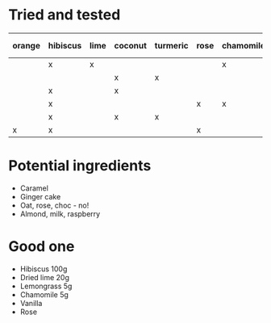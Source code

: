 # Tried and tested
| orange | hibiscus | lime | coconut | turmeric | rose | chamomile | barberry | lemon | keffir lime | cacao nibs | apple |
|--------|----------|------|---------|----------|------|-----------|----------|-------|-------------|------------|-------|
|        | x        | x    |         |          |      | x         |          |       |             |            |       |
|        |          |      | x       | x        |      |           | x        | x     |             |            |       |
|        | x        |      | x       |          |      |           |          | x     | x           | x          |       |
|        | x        |      |         |          | x    | x         |          |       |             |            | x     |
|        | x        |      | x       | x        |      |           |          | x     | x           |            |       |
| x      | x        |      |         |          | x    |           |          |       |             | x          |       |

# Potential ingredients
* Caramel
* Ginger cake
* Oat, rose, choc - no!
* Almond, milk, raspberry

# Good one
* Hibiscus 100g
* Dried lime 20g
* Lemongrass 5g
* Chamomile 5g
* Vanilla
* Rose
